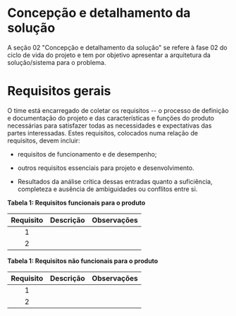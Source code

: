 

# **Concepção e detalhamento da solução**

A seção 02 "Concepção e detalhamento da solução" se refere à fase 02 do
ciclo de vida do projeto e tem por objetivo apresentar a arquitetura da
solução/sistema para o problema.

# **Requisitos gerais**

O time está encarregado de coletar os requisitos -- o processo de
definição e documentação do projeto e das características e funções do
produto necessárias para satisfazer todas as necessidades e expectativas
das partes interessadas. Estes requisitos, colocados numa relação de
requisitos, devem incluir:

-   requisitos de funcionamento e de desempenho;

-   outros requisitos essenciais para projeto e desenvolvimento.

-   Resultados da análise crítica dessas entradas quanto a suficiência,
    completeza e ausência de ambiguidades ou conflitos entre si.

**Tabela 1: Requisitos funcionais para o produto**

| Requisito | Descrição | Observações |
|:---------:|:---------:|:-----------:|
|     1     |           |             |
|     2     |           |             |

**Tabela 1: Requisitos não funcionais para o produto**

| Requisito | Descrição | Observações |
|:---------:|:---------:|:-----------:|
|     1     |           |             |
|     2     |           |             |

